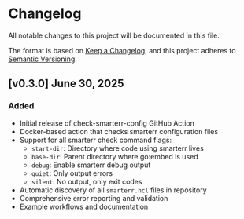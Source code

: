 # Changelog

All notable changes to this project will be documented in this file.

The format is based on [Keep a Changelog](https://keepachangelog.com/en/1.0.0/),
and this project adheres to [Semantic Versioning](https://semver.org/spec/v2.0.0.html).

## [v0.3.0] June 30, 2025

### Added
- Initial release of check-smarterr-config GitHub Action
- Docker-based action that checks smarterr configuration files
- Support for all smarterr check command flags:
  - `start-dir`: Directory where code using smarterr lives
  - `base-dir`: Parent directory where go:embed is used
  - `debug`: Enable smarterr debug output
  - `quiet`: Only output errors
  - `silent`: No output, only exit codes
- Automatic discovery of all `smarterr.hcl` files in repository
- Comprehensive error reporting and validation
- Example workflows and documentation
